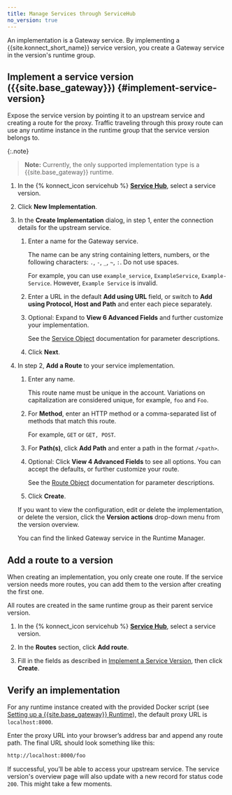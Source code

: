 ```yaml
---
title: Manage Services through ServiceHub
no_version: true
---
```


An implementation is a Gateway service. By implementing a {{site.konnect_short_name}} service
version, you create a Gateway service in the version's runtime group.

## Implement a service version ({{site.base_gateway}}) {#implement-service-version}

Expose the service version by pointing it to an upstream service and creating
a route for the proxy. Traffic traveling through this proxy route can use any
runtime instance in the runtime group that the service version belongs to.

{:.note}
> **Note:** Currently, the only supported implementation type is a
{{site.base_gateway}} runtime.


1. In the {% konnect_icon servicehub %} [**Service Hub**](https://cloud.konghq.com/servicehub), select a service version.

1. Click **New Implementation**.

1. In the **Create Implementation** dialog, in step 1, enter the connection
details for the upstream service.

    1. Enter a name for the Gateway service.

        The name can be any string containing letters, numbers, or the following
        characters: `.`, `-`, `_`, `~`, `:`. Do not use spaces.

        For example, you can use `example_service`, `ExampleService`, `Example-Service`.
        However, `Example Service` is invalid.

    1. Enter a URL in the default **Add using URL** field, or switch to
    **Add using Protocol, Host and Path** and enter each piece separately.

    1. Optional: Expand to **View 6 Advanced Fields** and further customize your
    implementation.

        See the [Service Object](/gateway/latest/admin-api/#service-object)
        documentation for parameter descriptions.

    1. Click **Next**.

1. In step 2, **Add a Route** to your service implementation.

    1. Enter any name.

        This route name must be unique in the account. Variations on
        capitalization are considered unique, for example, `foo` and `Foo`.

    1. For **Method**, enter an HTTP method or a comma-separated list of methods
    that match this route.

        For example, `GET` or `GET, POST`.

    1. For **Path(s)**, click **Add Path** and enter a path in the format
    `/<path>`.

    1. Optional: Click **View 4 Advanced Fields** to see all options.
    You can accept the defaults, or further customize your route.

        See the [Route Object](/gateway/latest/admin-api/#route-object)
        documentation for parameter descriptions.

    1. Click **Create**.

    If you want to view the configuration, edit or delete the implementation,
    or delete the version, click the **Version actions** drop-down menu from the version overview.

    You can find the linked Gateway service in the Runtime Manager.

## Add a route to a version

When creating an implementation, you only create one route. If the service version
needs more routes, you can add them to the version after creating the
first one.

All routes are created in the same runtime group as their parent service version.

1. In the {% konnect_icon servicehub %} [**Service Hub**](https://cloud.konghq.com/servicehub), select a service version.

1. In the **Routes** section, click **Add route**.

1. Fill in the fields as described in [Implement a Service Version](#implement-service-version),
then click **Create**.

## Verify an implementation

For any runtime instance created with the provided Docker script (see
[Setting up a {{site.base_gateway}} Runtime](/konnect/runtime-manager/runtime-instances/gateway-runtime-docker)),
the default proxy URL is `localhost:8000`.

Enter the proxy URL into your browser’s address bar and append any route path.
The final URL should look something like this:

```bash
http://localhost:8000/foo
```

If successful, you’ll be able to access your upstream service. The service
version's overview page will also update with a new record for status
code `200`. This might take a few moments.

